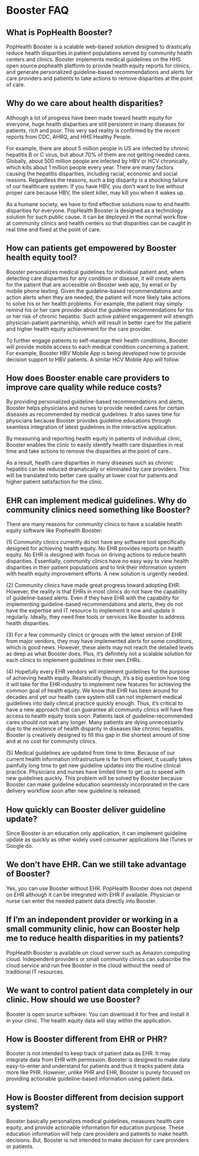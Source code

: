 # Booster FAQ #

## What is PopHealth Booster? ##

PopHealth Booster is a scalable web-based solution designed to drastically reduce health disparities in patient populations served by community health centers and clinics. Booster implements medical guidelines on the HHS open source pophealth platform to provide health equity reports for clinics, and generate personalized guideline-based recommendations and  alerts for care providers and patients to take actions to remove disparities at the point of care.

## Why do we care about health disparities? ##

Although a lot of progress have been made toward health equity for everyone, huge health disparities are still persistent in many diseases for patients, rich and poor. This very sad reality is confirmed by the recent reports from CDC, AHRQ, and HHS Healthy People.

For example, there are about 5 million people in US are infected by chronic hepatitis B or C virus, but about 70% of them are not getting needed cares. Globally, about 500 million people are infected by HBV or HCV chronically, which kills about 1 million people every year.  There are many factors causing the hepatitis disparities, including racial, economic and social reasons.  Regardless the reasons, such a big disparity is a shocking failure of our healthcare system. If you have HBV, you don’t want to live without proper care because HBV, the silent killer, may kill you when it wakes up.

As a humane society, we have to find effective solutions now to end health disparities for everyone.  PopHealth Booster is designed as a technology solution for such public cause.  It can be deployed in the normal work flow at community clinics and health centers so that disparities can be caught in real time and fixed at the point of care.

## How can patients get empowered by Booster health equity tool? ##

Booster personalizes medical guidelines for individual patient and, when detecting care disparities for any condition or disease, it will create alerts for the patient that are accessible on Booster web app, by email or by mobile phone texting.  Given the guideline-based recommendations and action alerts when they are needed, the patient will more likely take actions to solve his or her health problems.  For example, the patient may simply remind his or her care provider about the guideline recommendations for his or her risk of chronic hepatitis. Such active patient engagement will strength physician-patient partnership, which will result in better care for the patient and higher health equity achievement for the care provider.

To further engage patients to self-manage their health conditions, Booster will provide mobile access to each medical condition concerning a patient. For example, Booster HBV Mobile App is being developed now to provide decision support to HBV patients. A similar HCV Mobile App will follow.

## How does Booster enable care providers to improve care quality while reduce costs? ##

By providing personalized guideline-based recommendations and alerts, Booster helps physicians and nurses to provide needed cares for certain diseases as recommended by medical guidelines. It also saves time for physicians because Booster provides guideline educations through seamless integration of latest guidelines in the interactive application.

By measuring and reporting health equity in patients of individual clinic, Booster enables the clinic to easily identify health care disparities in real time and take actions to remove the disparities at the point of care..

As a result, health care disparities in many diseases such as chronic hepatitis can be reduced dramatically or eliminated by care providers. This will be translated into better care quality at lower cost for patients and higher patient satisfaction for the clinic.

## EHR can implement medical guidelines. Why do community clinics need something like Booster? ##

There are many reasons for community clinics to have a scalable health equity software like Pophealth Booster:

(1) Community clinics currently do not have any software tool specifically designed for achieving health equity. No EHR provides reports on health equity. No EHR is designed with focus on driving actions to reduce health disparities. Essentially, community clinics have no easy way to view health disparities in their patient populations and to link their information system with health equity improvement efforts. A new solution is urgently needed.

(2) Community clinics have made great progress toward adopting EHR. However, the reality is that EHRs in most clinics do not have the capability of guideline-based alerts. Even if they have EHR with the capability for implementing guideline-based recommendations and alerts, they do not have the expertise and IT resource to implement it now and update it regularly. Ideally, they need free tools or services like Booster to address health disparities.

(3) For a few community clinics or groups with the latest version of EHR from major vendors, they may have implemented alerts for some conditions, which is good news. However, these alerts may not reach the detailed levels as deep as what Booster does. Plus, it’s definitely not a scalable solution for each clinics to implement guidelines in their own EHRs.

(4) Hopefully every EHR vendors will implement guidelines for the purpose of achieving health equity. Realistically though, it’s a big question how long it will take for the EHR industry to implement new features for achieving the common goal of health equity. We know that EHR has been around for decades and yet our health care system still can not implement medical guidelines into daily clinical practice quickly enough.  Thus, it’s critical to have a new approach that can guarantee all community clinics will have free access to health equity tools soon. Patients lack of guideline-recommended cares should not wait any longer. Many patients are dying unnecessarily due to the existence of health disparity in diseases like chronic hepatitis.  Booster is creatively designed to fill this gap in the shortest amount of time and at no cost for community clinics.

(5) Medical guidelines are updated from time to time. Because of our current health information infrastructure is far from efficient, it usually takes painfully long time to get new guideline updates into the routine clinical practice. Physicians and nurses have limited time to get up to speed with new guidelines quickly. This problem will be solved by Booster because Booster can make guideline education seamlessly incorporated in the care delivery workflow soon after new guideline is released.

## How quickly can Booster deliver guideline update? ##

Since Booster is an education only application, it can implement guideline update as quickly as other widely used consumer applications like iTunes or Google do.

## We don’t have EHR. Can we still take advantage of Booster? ##

Yes, you can use Booster without EHR.  PopHealth Booster does not depend on EHR although it can be integrated with EHR if available.  Physician or nurse can enter the needed patient data directly into Booster.

## If I’m an independent provider or working in a small community clinic, how can Booster help me to reduce health disparities in my patients? ##

PopHealth Booster is available on cloud server such as Amazon computing cloud. Independent providers or small community clinics can subscribe the cloud service and run free Booster in the cloud without the need of traditional IT resources.

## We want to control patient data completely in our clinic. How should we use Booster? ##

Booster is open source software. You can download it for free and install it in your clinic. The health equity data will stay within the application.

## How is Booster different from EHR or PHR? ##

Booster is not intended to keep track of patient data as EHR.  It may integrate data from EHR with permission. Booster is designed to make data easy-to-enter and understand for patients and thus it tracks patient data more like PHR. However, unlike PHR and EHR, Booster is purely focused on providing actionable guideline-based information using patient data.

## How is Booster different from decision support system? ##

Booster basically personalizes medical guidelines, measures health care equity, and provide actionable information for education purpose. These education information will help care providers and patients to make health decisions. But, Booster is not intended to make decision for care providers or patients.
